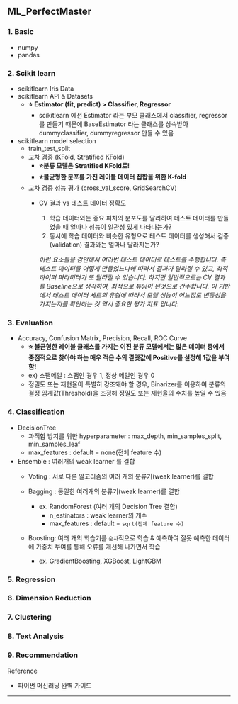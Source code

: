 ## ML_PerfectMaster
  

 ### 1. Basic 
  - numpy
  - pandas
  
  ### 2. Scikit learn
  - scikitlearn Iris Data
  - scikitlearn API & Datasets
    - **⭐️ Estimator (fit, predict) > Classifier, Regressor**
      - scikitlearn 에선 Estimator 라는 부모 클래스에서 classifier, regressor 를 만들기 때문에 BaseEstimator 라는 클래스를 상속받아 dummyclassifier, dummyregressor 만들 수 있음
  - scikitlearn model selection
    - train_test_split
    - 교차 검증 (KFold, Stratified KFold)
      - **⭐️분류 모델은 Stratified KFold로!**
      - **⭐️불균형한 분포를 가진 레이블 데이터 집합을 위한 K-fold**
    - 교차 검증 성능 평가 (cross_val_score, GridSearchCV)
      - CV 결과 vs 테스트 데이터 정확도
        1. 학습 데이터와는 중요 피처의 분포도를 달리하여 테스트 데이터를 만들었을 때 얼마나 성능이 일관성 있게 나타나는가?
        2. 동시에 학습 데이터와 비슷한 유형으로 테스트 데이터를 생성해서 검증(validation) 결과와는 얼마나 달라지는가?

        *이런 요소들을 감안해서 여러번 테스트 데이터로 테스트를 수행합니다. 즉 테스트 데이터를 어떻게 만들었느냐에 따라서 결과가 달라질 수 있고, 최적 하이퍼 파라미터가 또 달라질 수 있습니다.*
        *하지만 일반적으로는 CV 결과를 Baseline으로 생각하여, 최적으로 튜닝이 된것으로 간주합니다. 이 기반에서 테스트 데이터 세트의 유형에 따라서 모델 성능이 어느정도 변동성을 가지는지를 확인하는 것 역시 중요한 평가 지표 입니다.*
  
  ### 3. Evaluation
  - Accuracy, Confusion Matrix, Precision, Recall, ROC Curve
    - **⭐️ 불균형한 레이블 클래스를 가지는 이진 분류 모델에서는 많은 데이터 중에서 중점적으로 찾아야 하는 매우 적은 수의 결괏값에 Positive를 설정해 1값을 부여함!**
    - ex) 스팸메일 : 스팸인 경우 1, 정상 메일인 경우 0
    - 정밀도 또는 재현율이 특별히 강조돼야 할 경우, Binarizer를 이용하여 분류의 결정 임계값(Threshold)을 조정해 정밀도 또는 재현율의 수치를 높일 수 있음
      
  ### 4. Classification
  - DecisionTree
    - 과적합 방지를 위한 hyperparameter : max_depth, min_samples_split, min_samples_leaf
    - max_features : default = none(전체 feature 수)
  - Ensemble : 여러개의 weak learner 를 결합
    - Voting : 서로 다른 알고리즘의 여러 개의 분류기(weak learner)를 결합
    - Bagging : 동일한 여러개의 분류기(weak learner)를 결합 
      - ex. RandomForest (여러 개의 Decision Tree 결합)
        - n_estinators : weak learner의 개수
        - max_features : default = `sqrt(전체 feature 수)`

    - Boosting: 여러 개의 학습기를 `순차`적으로 학습 & 예측하여 잘못 예측한 데이터에 가중치 부여를 통해 오류를 개선해 나가면서 학습
      - ex. GradientBoosting, XGBoost, LightGBM
      
      
  
  ### 5. Regression
  ### 6. Dimension Reduction
  ### 7. Clustering
  ### 8. Text Analysis
  ### 9. Recommendation

  Reference
  * 파이썬 머신러닝 완벽 가이드
  
***
